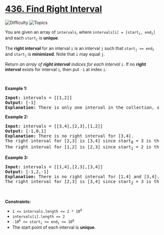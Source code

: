 # [436. Find Right Interval](https://leetcode.com/problems/find-right-interval)

![Difficulty](https://img.shields.io/badge/Difficulty-Medium-blue.svg) ![Topics](https://img.shields.io/badge/Topics-Array,%20Binary%20Search,%20Sorting-orange.svg)
<br/>

<p>You are given an array of <code>intervals</code>, where <code>intervals[i] = [start<sub>i</sub>, end<sub>i</sub>]</code> and each <code>start<sub>i</sub></code> is <strong>unique</strong>.</p>

<p>The <strong>right interval</strong> for an interval <code>i</code> is an interval <code>j</code> such that <code>start<sub>j</sub> &gt;= end<sub>i</sub></code> and <code>start<sub>j</sub></code> is <strong>minimized</strong>. Note that <code>i</code> may equal <code>j</code>.</p>

<p>Return <em>an array of <strong>right interval</strong> indices for each interval <code>i</code></em>. If no <strong>right interval</strong> exists for interval <code>i</code>, then put <code>-1</code> at index <code>i</code>.</p>

<p>&nbsp;</p>
<p><strong class="example">Example 1:</strong></p>

<pre>
<strong>Input:</strong> intervals = [[1,2]]
<strong>Output:</strong> [-1]
<strong>Explanation:</strong> There is only one interval in the collection, so it outputs -1.
</pre>

<p><strong class="example">Example 2:</strong></p>

<pre>
<strong>Input:</strong> intervals = [[3,4],[2,3],[1,2]]
<strong>Output:</strong> [-1,0,1]
<strong>Explanation:</strong> There is no right interval for [3,4].
The right interval for [2,3] is [3,4] since start<sub>0</sub> = 3 is the smallest start that is &gt;= end<sub>1</sub> = 3.
The right interval for [1,2] is [2,3] since start<sub>1</sub> = 2 is the smallest start that is &gt;= end<sub>2</sub> = 2.
</pre>

<p><strong class="example">Example 3:</strong></p>

<pre>
<strong>Input:</strong> intervals = [[1,4],[2,3],[3,4]]
<strong>Output:</strong> [-1,2,-1]
<strong>Explanation:</strong> There is no right interval for [1,4] and [3,4].
The right interval for [2,3] is [3,4] since start<sub>2</sub> = 3 is the smallest start that is &gt;= end<sub>1</sub> = 3.
</pre>

<p>&nbsp;</p>
<p><strong>Constraints:</strong></p>

<ul>
	<li><code>1 &lt;= intervals.length &lt;= 2 * 10<sup>4</sup></code></li>
	<li><code>intervals[i].length == 2</code></li>
	<li><code>-10<sup>6</sup> &lt;= start<sub>i</sub> &lt;= end<sub>i</sub> &lt;= 10<sup>6</sup></code></li>
	<li>The start point of each interval is <strong>unique</strong>.</li>
</ul>

